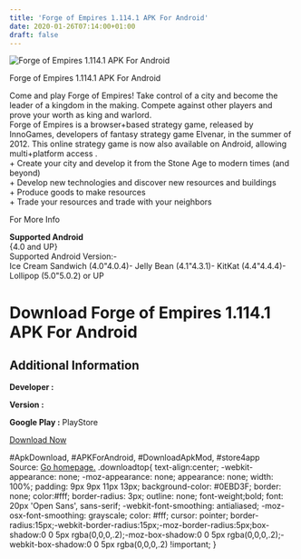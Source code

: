 ```yaml
---
title: 'Forge of Empires 1.114.1 APK For Android'
date: 2020-01-26T07:14:00+01:00
draft: false
---
```


![Forge of Empires 1.114.1 APK For Android](https://i0.wp.com/apkhome.net/wp-content/uploads/2017/11/Forge-of-Empires-1.114.1.png "Forge of Empires 1.114.1 APK For Android")

  

Forge of Empires 1.114.1 APK For Android

Come and play Forge of Empires! Take control of a city and become the leader of a kingdom in the making. Compete against other players and prove your worth as king and warlord.  
Forge of Empires is a browser+based strategy game, released by InnoGames, developers of fantasy strategy game Elvenar, in the summer of 2012. This online strategy game is now also available on Android, allowing multi+platform access .  
\+ Create your city and develop it from the Stone Age to modern times (and beyond)  
\+ Develop new technologies and discover new resources and buildings  
\+ Produce goods to make resources  
\+ Trade your resources and trade with your neighbors

For More Info

**Supported Android**  
{4.0 and UP}  
Supported Android Version:-  
Ice Cream Sandwich (4.0"4.0.4)- Jelly Bean (4.1"4.3.1)- KitKat (4.4"4.4.4)- Lollipop (5.0"5.0.2) or UP

Download Forge of Empires 1.114.1 APK For Android
=================================================

Additional Information
----------------------

**Developer :**

**Version :**

**Google Play :** PlayStore

  

[Download Now](https://store4app.co/post/forge-of-empires-1-114-1-apk-for-android_1573671608)

  
#ApkDownload, #APKForAndroid, #DownloadApkMod, #store4app  
Source: [Go homepage.](https://store4app.co/post/forge-of-empires-1-114-1-apk-for-android_1573671608) .downloadtop{ text-align:center; -webkit-appearance: none; -moz-appearance: none; appearance: none; width: 100%; padding: 9px 9px 11px 13px; background-color: #0EBD3F; border: none; color:#fff; border-radius: 3px; outline: none; font-weight;bold; font: 20px 'Open Sans', sans-serif; -webkit-font-smoothing: antialiased; -moz-osx-font-smoothing: grayscale; color: #fff; cursor: pointer; border-radius:15px;-webkit-border-radius:15px;-moz-border-radius:5px;box-shadow:0 0 5px rgba(0,0,0,.2);-moz-box-shadow:0 0 5px rgba(0,0,0,.2);-webkit-box-shadow:0 0 5px rgba(0,0,0,.2) !important; }